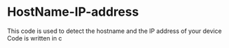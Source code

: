 # HostName-IP-address
This code is used to detect the hostname and the IP address of your device \
Code is written in c
